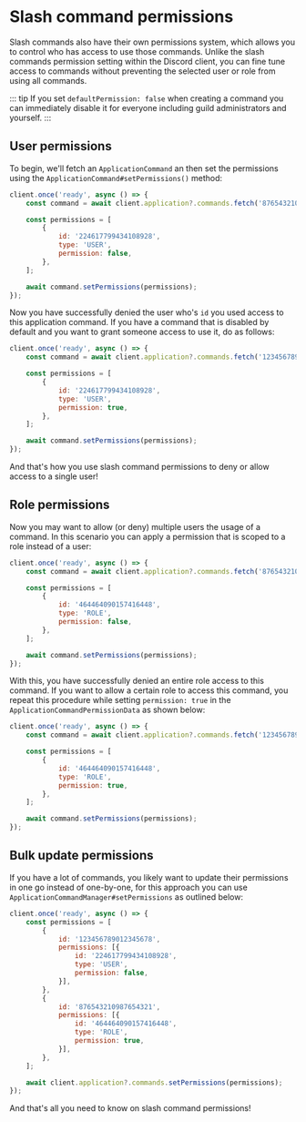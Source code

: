 # Slash command permissions

Slash commands also have their own permissions system, which allows you to control who has access to use those commands. Unlike the slash commands permission setting within the Discord client, you can fine tune access to commands without preventing the selected user or role from using all commands.

::: tip
If you set `defaultPermission: false` when creating a command you can immediately disable it for everyone including guild administrators and yourself.
:::

## User permissions

To begin, we'll fetch an `ApplicationCommand` an then set the permissions using the `ApplicationCommand#setPermissions()` method:

```js
client.once('ready', async () => {
	const command = await client.application?.commands.fetch('876543210987654321');

	const permissions = [
		{
			id: '224617799434108928',
			type: 'USER',
			permission: false,
		},
	];

	await command.setPermissions(permissions);
});
```

Now you have successfully denied the user who's `id` you used access to this application command.
If you have a command that is disabled by default and you want to grant someone access to use it, do as follows:

```js {8}
client.once('ready', async () => {
	const command = await client.application?.commands.fetch('123456789012345678');

	const permissions = [
		{
			id: '224617799434108928',
			type: 'USER',
			permission: true,
		},
	];

	await command.setPermissions(permissions);
});
```

And that's how you use slash command permissions to deny or allow access to a single user!


## Role permissions

Now you may want to allow (or deny) multiple users the usage of a command. In this scenario you can apply a permission that is scoped to a role instead of a user:

```js {7,8}
client.once('ready', async () => {
	const command = await client.application?.commands.fetch('876543210987654321');

	const permissions = [
		{
			id: '464464090157416448',
			type: 'ROLE',
			permission: false,
		},
	];

	await command.setPermissions(permissions);
});
```

With this, you have successfully denied an entire role access to this command. If you want to allow a certain role to access this command, you repeat this procedure while setting `permission: true` in the `ApplicationCommandPermissionData` as shown below:

```js {8}
client.once('ready', async () => {
	const command = await client.application?.commands.fetch('123456789012345678');

	const permissions = [
		{
			id: '464464090157416448',
			type: 'ROLE',
			permission: true,
		},
	];

	await command.setPermissions(permissions);
});
```

## Bulk update permissions

If you have a lot of commands, you likely want to update their permissions in one go instead of one-by-one, for this approach you can use `ApplicationCommandManager#setPermissions` as outlined below:

```js {2-19,21}
client.once('ready', async () => {
	const permissions = [
		{
			id: '123456789012345678',
			permissions: [{
				id: '224617799434108928',
				type: 'USER',
				permission: false,
			}],
		},
		{
			id: '876543210987654321',
			permissions: [{
				id: '464464090157416448',
				type: 'ROLE',
				permission: true,
			}],
		},
	];

	await client.application?.commands.setPermissions(permissions);
});
```

And that's all you need to know on slash command permissions!